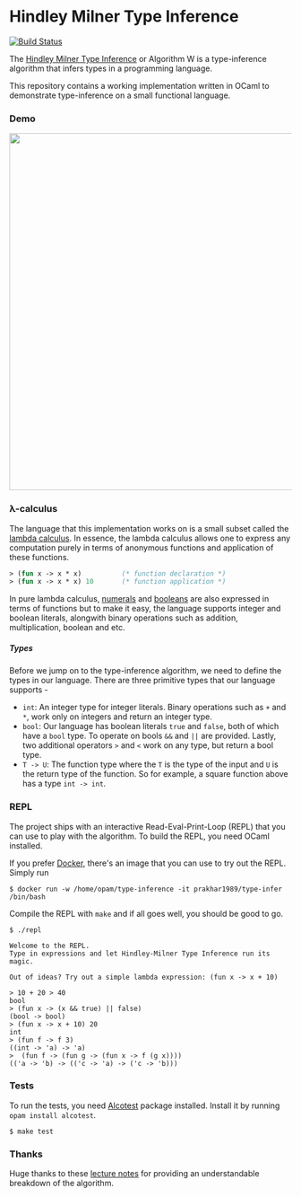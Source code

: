 Hindley Milner Type Inference
===

[![Build Status](https://travis-ci.org/prakhar1989/type-inference.svg?branch=master)](https://travis-ci.org/prakhar1989/type-inference)

The [Hindley Milner Type Inference](https://en.wikipedia.org/wiki/Hindley%E2%80%93Milner_type_system) or Algorithm W is a type-inference algorithm that infers types in a programming language.

This repository contains a working implementation written in OCaml to demonstrate type-inference on a small functional language.

### Demo

<a href="https://asciinema.org/a/c0w60mlj35keg24cvkfbj1z86?&speed=3&theme=tango&autoplay=1"><img src="https://asciinema.org/a/c0w60mlj35keg24cvkfbj1z86.png" width="636"/></a>


### λ-calculus

The language that this implementation works on is a small subset called the [lambda calculus](https://en.wikipedia.org/wiki/Lambda_calculus). In essence, the lambda calculus allows one to express any computation purely in terms of anonymous functions and application of these functions.
```ocaml
> (fun x -> x * x)          (* function declaration *)
> (fun x -> x * x) 10       (* function application *)
```
In pure lambda calculus, [numerals](https://en.wikipedia.org/wiki/Church_encoding#Church_numerals) and [booleans](https://en.wikipedia.org/wiki/Church_encoding#Church_Booleans) are also expressed in terms of functions but to make it easy, the language supports integer and boolean literals, alongwith binary operations such as addition, multiplication, boolean and etc.

##### Types

Before we jump on to the type-inference algorithm, we need to define the types in our language. There are three primitive types that our language supports -

- `int`: An integer type for integer literals. Binary operations such as `+` and `*`, work only on integers and return an integer type.
- `bool`: Our language has boolean literals `true` and `false`, both of which have a `bool` type. To operate on bools `&&` and `||` are provided. Lastly, two additional operators `>` and `<` work on any type, but return a bool type.
- `T -> U`: The function type where the `T` is the type of the input and `U` is the return type of the function. So for example, a square function above has a type `int -> int`.

### REPL
The project ships with an interactive Read-Eval-Print-Loop (REPL) that you can use to play with the algorithm. To build the REPL, you need OCaml installed. 

If you prefer [Docker](https://www.docker.com/), there's an image that you can use to try out the REPL. Simply run
```shell
$ docker run -w /home/opam/type-inference -it prakhar1989/type-infer /bin/bash
```

Compile the REPL with `make` and if all goes well, you should be good to go. 
```
$ ./repl

Welcome to the REPL.
Type in expressions and let Hindley-Milner Type Inference run its magic.

Out of ideas? Try out a simple lambda expression: (fun x -> x + 10)

> 10 + 20 > 40
bool
> (fun x -> (x && true) || false)
(bool -> bool)
> (fun x -> x + 10) 20
int
> (fun f -> f 3)
((int -> 'a) -> 'a)
>  (fun f -> (fun g -> (fun x -> f (g x))))
(('a -> 'b) -> (('c -> 'a) -> ('c -> 'b)))
```

### Tests

To run the tests, you need [Alcotest](https://github.com/mirage/alcotest) package installed. Install it by running `opam install alcotest`.

```
$ make test
```

### Thanks
Huge thanks to these [lecture notes](http://www.cs.cornell.edu/courses/cs3110/2011sp/lectures/lec26-type-inference/type-inference.htm) for providing an understandable breakdown of the algorithm.
